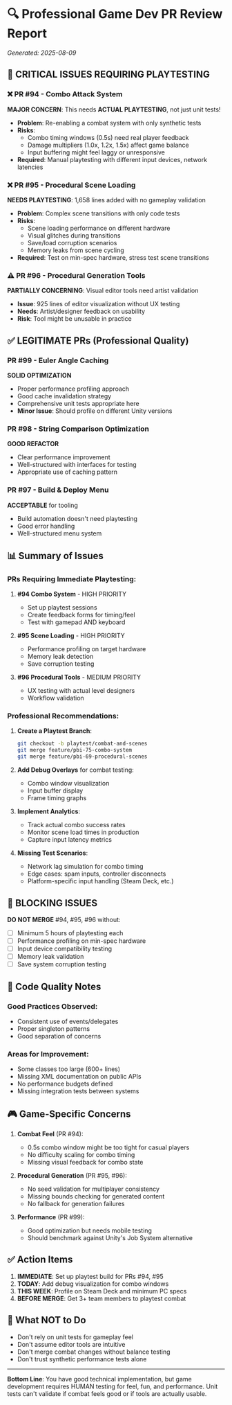# 🔍 Professional Game Dev PR Review Report
*Generated: 2025-08-09*

## 🚨 CRITICAL ISSUES REQUIRING PLAYTESTING

### ❌ PR #94 - Combo Attack System
**MAJOR CONCERN**: This needs **ACTUAL PLAYTESTING**, not just unit tests!
- **Problem**: Re-enabling a combat system with only synthetic tests
- **Risks**: 
  - Combo timing windows (0.5s) need real player feedback
  - Damage multipliers (1.0x, 1.2x, 1.5x) affect game balance
  - Input buffering might feel laggy or unresponsive
- **Required**: Manual playtesting with different input devices, network latencies

### ❌ PR #95 - Procedural Scene Loading  
**NEEDS PLAYTESTING**: 1,658 lines added with no gameplay validation
- **Problem**: Complex scene transitions with only code tests
- **Risks**:
  - Scene loading performance on different hardware
  - Visual glitches during transitions
  - Save/load corruption scenarios
  - Memory leaks from scene cycling
- **Required**: Test on min-spec hardware, stress test scene transitions

### ⚠️ PR #96 - Procedural Generation Tools
**PARTIALLY CONCERNING**: Visual editor tools need artist validation
- **Issue**: 925 lines of editor visualization without UX testing
- **Needs**: Artist/designer feedback on usability
- **Risk**: Tool might be unusable in practice

## ✅ LEGITIMATE PRs (Professional Quality)

### PR #99 - Euler Angle Caching
**SOLID OPTIMIZATION** 
- Proper performance profiling approach
- Good cache invalidation strategy
- Comprehensive unit tests appropriate here
- **Minor Issue**: Should profile on different Unity versions

### PR #98 - String Comparison Optimization
**GOOD REFACTOR**
- Clear performance improvement
- Well-structured with interfaces for testing
- Appropriate use of caching pattern

### PR #97 - Build & Deploy Menu
**ACCEPTABLE** for tooling
- Build automation doesn't need playtesting
- Good error handling
- Well-structured menu system

## 📊 Summary of Issues

### PRs Requiring Immediate Playtesting:
1. **#94 Combo System** - HIGH PRIORITY
   - Set up playtest sessions
   - Create feedback forms for timing/feel
   - Test with gamepad AND keyboard

2. **#95 Scene Loading** - HIGH PRIORITY  
   - Performance profiling on target hardware
   - Memory leak detection
   - Save corruption testing

3. **#96 Procedural Tools** - MEDIUM PRIORITY
   - UX testing with actual level designers
   - Workflow validation

### Professional Recommendations:

1. **Create a Playtest Branch**:
   ```bash
   git checkout -b playtest/combat-and-scenes
   git merge feature/pbi-75-combo-system
   git merge feature/pbi-69-procedural-scenes
   ```

2. **Add Debug Overlays** for combat testing:
   - Combo window visualization
   - Input buffer display
   - Frame timing graphs

3. **Implement Analytics**:
   - Track actual combo success rates
   - Monitor scene load times in production
   - Capture input latency metrics

4. **Missing Test Scenarios**:
   - Network lag simulation for combo timing
   - Edge cases: spam inputs, controller disconnects
   - Platform-specific input handling (Steam Deck, etc.)

## 🔴 BLOCKING ISSUES

**DO NOT MERGE** #94, #95, #96 without:
- [ ] Minimum 5 hours of playtesting each
- [ ] Performance profiling on min-spec hardware
- [ ] Input device compatibility testing
- [ ] Memory leak validation
- [ ] Save system corruption testing

## 📝 Code Quality Notes

### Good Practices Observed:
- Consistent use of events/delegates
- Proper singleton patterns
- Good separation of concerns

### Areas for Improvement:
- Some classes too large (600+ lines)
- Missing XML documentation on public APIs
- No performance budgets defined
- Missing integration tests between systems

## 🎮 Game-Specific Concerns

1. **Combat Feel** (PR #94):
   - 0.5s combo window might be too tight for casual players
   - No difficulty scaling for combo timing
   - Missing visual feedback for combo state

2. **Procedural Generation** (PR #95, #96):
   - No seed validation for multiplayer consistency
   - Missing bounds checking for generated content
   - No fallback for generation failures

3. **Performance** (PR #99):
   - Good optimization but needs mobile testing
   - Should benchmark against Unity's Job System alternative

## ✅ Action Items

1. **IMMEDIATE**: Set up playtest build for PRs #94, #95
2. **TODAY**: Add debug visualization for combo windows
3. **THIS WEEK**: Profile on Steam Deck and minimum PC specs
4. **BEFORE MERGE**: Get 3+ team members to playtest combat

## 🚫 What NOT to Do

- Don't rely on unit tests for gameplay feel
- Don't assume editor tools are intuitive
- Don't merge combat changes without balance testing
- Don't trust synthetic performance tests alone

---

**Bottom Line**: You have good technical implementation, but game development requires HUMAN testing for feel, fun, and performance. Unit tests can't validate if combat feels good or if tools are actually usable.
